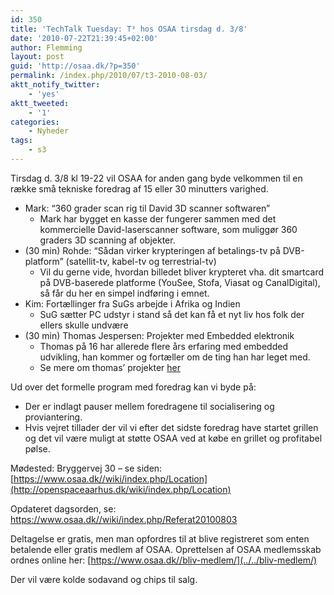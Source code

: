 ```yaml
---
id: 350
title: 'TechTalk Tuesday: T³ hos OSAA tirsdag d. 3/8'
date: '2010-07-22T21:39:45+02:00'
author: Flemming
layout: post
guid: 'http://osaa.dk/?p=350'
permalink: /index.php/2010/07/t3-2010-08-03/
aktt_notify_twitter:
    - 'yes'
aktt_tweeted:
    - '1'
categories:
    - Nyheder
tags:
    - s3
---
```


Tirsdag d. 3/8 kl 19-22 vil OSAA for anden gang byde velkommen til en række små tekniske foredrag af 15 eller 30 minutters varighed.

- Mark: “360 grader scan rig til David 3D scanner softwaren” 
    - Mark har bygget en kasse der fungerer sammen med det kommercielle David-laserscanner software, som muliggør 360 graders 3D scanning af objekter.
- (30 min) Rohde: “Sådan virker krypteringen af betalings-tv på DVB-platform” (satellit-tv, kabel-tv og terrestrial-tv) 
    - Vil du gerne vide, hvordan billedet bliver krypteret vha. dit smartcard på DVB-baserede platforme (YouSee, Stofa, Viasat og CanalDigital), så får du her en simpel indføring i emnet.
- Kim: Fortællinger fra SuGs arbejde i Afrika og Indien 
    - SuG sætter PC udstyr i stand så det kan få et nyt liv hos folk der ellers skulle undvære
- (30 min) Thomas Jespersen: Projekter med Embedded elektronik 
    - Thomas på 16 har allerede flere års erfaring med embedded udvikling, han kommer og fortæller om de ting han har leget med.
    - Se mere om thomas’ projekter [her](http://elec.tkjweb.dk/blog "http://elec.tkjweb.dk/blog")

Ud over det formelle program med foredrag kan vi byde på:

- Der er indlagt pauser mellem foredragene til socialisering og proviantering.
- Hvis vejret tillader der vil vi efter det sidste foredrag have startet grillen og det vil være muligt at støtte OSAA ved at købe en grillet og profitabel pølse.

Mødested: Bryggervej 30 – se siden: [https://www.osaa.dk//wiki/index.php/Location](http://openspaceaarhus.dk/wiki/index.php/Location)

Opdateret dagsorden, se: <https://www.osaa.dk//wiki/index.php/Referat20100803>

Deltagelse er gratis, men man opfordres til at blive registreret som enten betalende eller gratis medlem af OSAA. Oprettelsen af OSAA medlemsskab ordnes online her: [https://www.osaa.dk//bliv-medlem/](../../bliv-medlem/)

Der vil være kolde sodavand og chips til salg.
